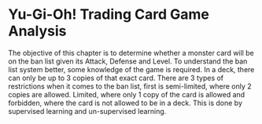 # Yu-Gi-Oh! Trading Card Game Analysis
The objective of this chapter is to determine whether a monster card will be on the ban list given its Attack, Defense and Level. To understand the ban list system better, some knowledge of the game is required. In a deck, there can only be up to 3 copies of that exact card. There are 3 types of restrictions when it comes to the ban list, first is semi-limited, where only 2 copies are allowed. Limited, where only 1 copy of the card is allowed and forbidden, where the card is not allowed to be in a deck. This is done by supervised learning and un-supervised learning.
